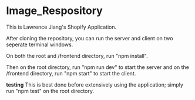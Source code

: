 # Image_Respository
This is Lawrence Jiang's Shopify Application.

After cloning the repository, you can run the server and client on two seperate terminal windows.

On both the root and /frontend directory, run "npm install".

Then on the root directory, run "npm run dev" to start the server and on the /frontend directory, run "npm start" to start the client.

**testing**
This is best done before extensively using the application; simply run "npm test" on the root directory.